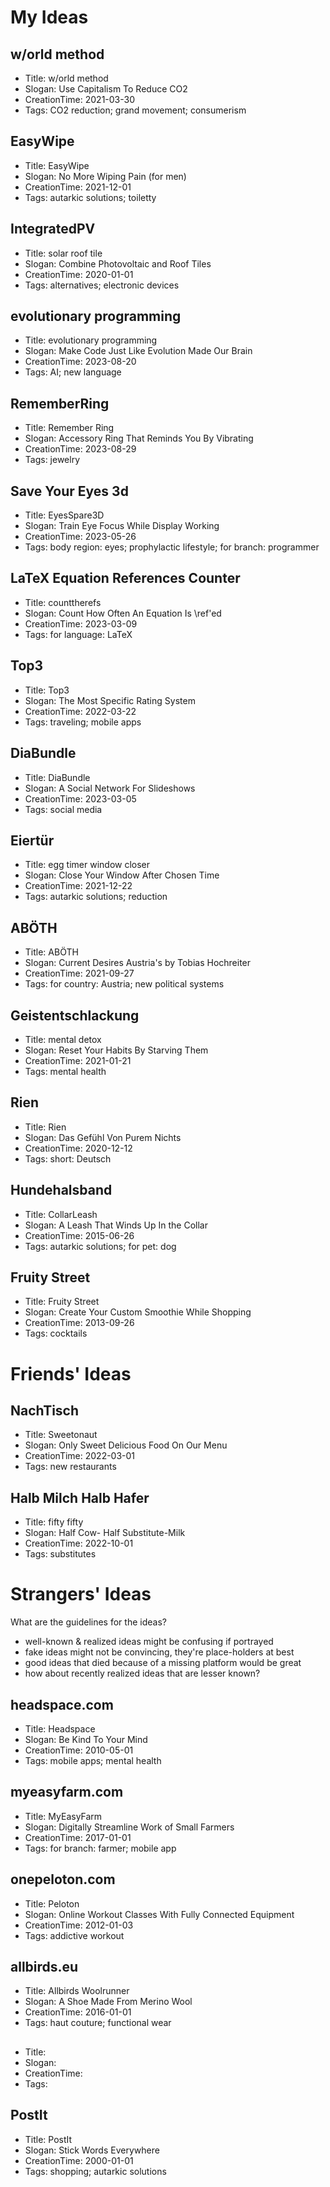 # My Ideas
## w/orld method
- Title: w/orld method
- Slogan: Use Capitalism To Reduce CO2
- CreationTime: 2021-03-30
- Tags: CO2 reduction; grand movement; consumerism
## EasyWipe
- Title: EasyWipe
- Slogan: No More Wiping Pain (for men)
- CreationTime: 2021-12-01
- Tags: autarkic solutions; toiletty
## IntegratedPV
- Title: solar roof tile
- Slogan: Combine Photovoltaic and Roof Tiles
- CreationTime: 2020-01-01
- Tags: alternatives; electronic devices
## evolutionary programming
- Title: evolutionary programming
- Slogan: Make Code Just Like Evolution Made Our Brain
- CreationTime: 2023-08-20
- Tags: AI; new language
## RememberRing
- Title: Remember Ring
- Slogan: Accessory Ring That Reminds You By Vibrating
- CreationTime: 2023-08-29
- Tags: jewelry
## Save Your Eyes 3d
- Title: EyesSpare3D
- Slogan: Train Eye Focus While Display Working
- CreationTime: 2023-05-26
- Tags: body region: eyes; prophylactic lifestyle; for branch: programmer
## LaTeX Equation References Counter
- Title: counttherefs
- Slogan: Count How Often An Equation Is \ref'ed
- CreationTime: 2023-03-09
- Tags: for language: LaTeX
## Top3
- Title: Top3
- Slogan: The Most Specific Rating System
- CreationTime: 2022-03-22
- Tags: traveling; mobile apps
## DiaBundle
- Title: DiaBundle
- Slogan: A Social Network For Slideshows
- CreationTime: 2023-03-05
- Tags: social media
## Eiertür
- Title: egg timer window closer
- Slogan: Close Your Window After Chosen Time
- CreationTime: 2021-12-22
- Tags: autarkic solutions; reduction
## ABÖTH
- Title: ABÖTH
- Slogan: Current Desires Austria's by Tobias Hochreiter
- CreationTime: 2021-09-27
- Tags: for country: Austria; new political systems
## Geistentschlackung
- Title: mental detox
- Slogan: Reset Your Habits By Starving Them
- CreationTime: 2021-01-21
- Tags: mental health
## Rien
- Title: Rien
- Slogan: Das Gefühl Von Purem Nichts
- CreationTime: 2020-12-12
- Tags: short: Deutsch
## Hundehalsband
- Title: CollarLeash
- Slogan: A Leash That Winds Up In the Collar
- CreationTime: 2015-06-26
- Tags: autarkic solutions; for pet: dog
## Fruity Street
- Title: Fruity Street 
- Slogan: Create Your Custom Smoothie While Shopping
- CreationTime: 2013-09-26
- Tags: cocktails

# Friends' Ideas
## NachTisch
- Title: Sweetonaut
- Slogan: Only Sweet Delicious Food On Our Menu
- CreationTime: 2022-03-01
- Tags: new restaurants
## Halb Milch Halb Hafer
- Title: fifty fifty
- Slogan: Half Cow- Half Substitute-Milk
- CreationTime: 2022-10-01
- Tags: substitutes

# Strangers' Ideas
What are the guidelines for the ideas? 
- well-known & realized ideas might be confusing if portrayed
- fake ideas might not be convincing, they're place-holders at best
- good ideas that died because of a missing platform would be great
- how about recently realized ideas that are lesser known?
## headspace.com
- Title: Headspace
- Slogan: Be Kind To Your Mind
- CreationTime: 2010-05-01
- Tags: mobile apps; mental health
## myeasyfarm.com
- Title: MyEasyFarm
- Slogan: Digitally Streamline Work of Small Farmers
- CreationTime: 2017-01-01
- Tags: for branch: farmer; mobile app
## onepeloton.com
- Title: Peloton
- Slogan: Online Workout Classes With Fully Connected Equipment
- CreationTime: 2012-01-03
- Tags: addictive workout
## allbirds.eu
- Title: Allbirds Woolrunner
- Slogan: A Shoe Made From Merino Wool
- CreationTime: 2016-01-01
- Tags: haut couture; functional wear
## 
- Title: 
- Slogan: 
- CreationTime: 
- Tags: 
## PostIt
- Title: PostIt
- Slogan: Stick Words Everywhere
- CreationTime: 2000-01-01
- Tags: shopping; autarkic solutions
